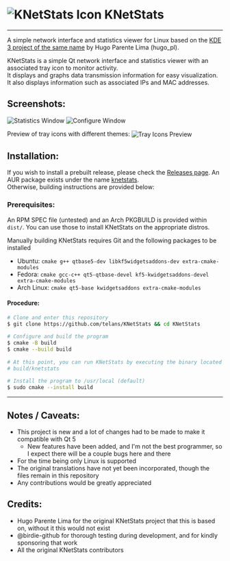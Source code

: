 <h1>
  <img src="https://raw.githubusercontent.com/telans/KNetStats/main/dist/hicolor/32x32/apps/com.telans.KNetStats.png" alt="KNetStats Icon">
  KNetStats
</h1>

---

<p>A simple network interface and statistics viewer for Linux based on the <a href="https://knetstats.sourceforge.net/"> KDE 3 project of the same name</a> by Hugo Parente Lima (hugo_pl).</p>
<p>KNetStats is a simple Qt network interface and statistics viewer with an associated tray icon to monitor activity.<br>It displays and graphs data transmission information for easy visualization. It also displays information such as associated IPs and MAC addresses.</p>

## Screenshots:

![Statistics Window](https://raw.githubusercontent.com/telans/KNetStats/main/.github/screenshots/StatisticsWindow.png)
![Configure Window](https://raw.githubusercontent.com/telans/KNetStats/main/.github/screenshots/ConfigureWindow.png)

<p>
  Preview of tray icons with different themes:
  <img align="center" src="https://raw.githubusercontent.com/telans/KNetStats/main/.github/screenshots/TrayIcons.png" alt="Tray Icons Preview">
</p>

## Installation:

If you wish to install a prebuilt release, please check the <a href=https://github.com/telans/KNetStats/releases>Releases page</a>. An AUR package exists under the name <a href="https://aur.archlinux.org/packages/knetstats">knetstats</a>. \
Otherwise, building instructions are provided below:

### Prerequisites:

An RPM SPEC file (untested) and an Arch PKGBUILD is provided within `dist/`. You can use those to install KNetStats on the appropriate distros.

Manually building KNetStats requires Git and the following packages to be installed
 - Ubuntu: `cmake g++ qtbase5-dev libkf5widgetsaddons-dev extra-cmake-modules`
 - Fedora: `cmake gcc-c++ qt5-qtbase-devel kf5-kwidgetsaddons-devel extra-cmake-modules`
 - Arch Linux: `cmake qt5-base kwidgetsaddons extra-cmake-modules`

#### Procedure:

```bash
# Clone and enter this repository
$ git clone https://github.com/telans/KNetStats && cd KNetStats
 
# Configure and build the program
$ cmake -B build
$ cmake --build build
 
# At this point, you can run KNetStats by executing the binary located at
# build/knetstats
 
# Install the program to /usr/local (default)
$ sudo cmake --install build
```

---

## Notes / Caveats:

 - This project is new and a lot of changes had to be made to make it compatible with Qt 5
   - New features have been added, and I'm not the best programmer, so I expect there will be a couple bugs here and there
 - For the time being only Linux is supported
 - The original translations have not yet been incorporated, though the files remain in this repository
 - Any contributions would be greatly appreciated

## Credits:

 - Hugo Parente Lima for the original KNetStats project that this is based on, without it this would not exist
 - @birdie-github for thorough testing during development, and for kindly sponsoring that work
 - All the original KNetStats contributors
